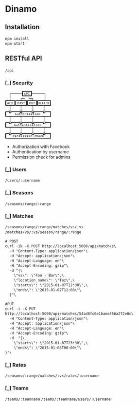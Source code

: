 # Dinamo 
## Installation

```
npm install
npm start
```

## RESTful API

`/api`

### [_] Security

![RESTful Security](./docs/RESTful%20security.gif)

- Authorization with Facebook
- Authentication by username
- Permission check for admins

### [_] Users

`/users/:username`

### [_] Seasons

`/seasons/range/:range`

### [_] Matches

`/seasons/range/:range/matches/vs/:vs`
`/matches/vs/:vs/season/range/:range`

```
# POST
curl -ik -X POST http://localhost:5000/api/matches\
  -H "Content-Type: application/json"\
  -H "Accept: application/json"\
  -H "Accept-Language: en"\
  -H "Accept-Encoding: gzip"\
  -d "{\
    \"vs\": \"Foo - Bar\",\
    \"location_name\": \"Taz\",\
    \"starts\": \"2015-01-07T12:00\",\
    \"ends\": \"2015-01-07T12:00\"\
  }"\

```

```
#PUT
curl -i -X PUT http://localhost:5000/api/matches/54ad8fc0e1baee456a272e0c\
  -H "Content-Type: application/json"\
  -H "Accept: application/json"\
  -H "Accept-Language: en"\
  -H "Accept-Encoding: gzip"\
  -d  "{\
    \"starts\": \"2015-01-07T23:30\",\
    \"ends\": \"2015-01-08T00:00\"\
}"\
```


### [_] Rates

`/seasons/:range/matches/:vs/rates/:username`

### [_] Teams

`/teams/:teamname`
`/teams/:teamname/users/:username`